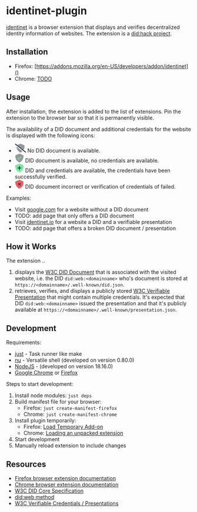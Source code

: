 # identinet-plugin

[identinet](https://github.com/identinet/identinet-plugin) is a browser
extension that displays and verifies decentralized identity information of
websites. The extension is a [did:hack project](https://didhack.xyz/).

## Installation

- Firefox: [https://addons.mozilla.org/en-US/developers/addon/identinet]()
- Chrome: [TODO]()

## Usage

After installation, the extension is added to the list of extensions. Pin the
extension to the browser bar so that it is permanently visible.

The availability of a DID document and additional credentials for the website is
displayed with the following icons:

- ![](./icons/shield-slash.svg) No DID document is available.
- ![](./icons/shield-check.svg) DID document is available, no credentials are
  available.
- ![](./icons/shield-plus.svg) DID and credentials are available, the
  credentials have been successfully verified.
- ![](./icons/shield-xmark.svg) DID document incorrect or verification of
  credentials of failed.

Examples:

- Visit [google.com](https://www.google.com/) for a website without a DID
  document
- TODO: add page that only offers a DID document
- Visit [identinet.io](https://identinet.io/) for a website a DID and a
  verifiable presentation
- TODO: add page that offers a broken DID document / presentation

## How it Works

The extension ..

1. displays the [W3C DID Document](https://w3c.github.io/did-core/) that is
   associated with the visited website, i.e. the DID `did:web:<domainname>`
   who's document is stored at `https://<domainname>/.well-known/did.json`.
2. retrieves, verifies, and displays a publicly stored
   [W3C Verifiable Presentation](https://www.w3.org/TR/vc-data-model-1.1/#presentations-0)
   that might contain multiple credentials. It's expected that DID
   `did:web:<domainname>` issued the presentation and that it's publicly
   available at `https://<domainname>/.well-known/presentation.json`.

## Development

Requirements:

- [just](https://just.systems/) - Task runner like make
- [nu](https://nushell.sh/) - Versatile shell (developed on version 0.80.0)
- [NodeJS](https://nodejs.org/) - (developed on version 18.16.0)
- [Google Chrome](https://www.google.com/chrome/index.html) or
  [Firefox](https://www.mozilla.org/en-US/firefox/)

Steps to start development:

1. Install node modules: `just deps`
2. Build manifest file for your browser:
   - Firefox: `just create-manifest-firefox`
   - Chrome: `just create-manifest-chrome`
3. Install plugin temporarily:
   - Firefox:
     [Load Temporary Add-on](https://developer.mozilla.org/en-US/docs/Mozilla/Add-ons/WebExtensions/Your_first_WebExtension#installing)
   - Chrome:
     [Loading an unpacked extension](https://developer.chrome.com/docs/extensions/mv3/getstarted/development-basics/#load-unpacked)
4. Start development
5. Manually reload extension to include changes

## Resources

- [Firefox browser extension documentation](https://developer.mozilla.org/en-US/docs/Mozilla/Add-ons/WebExtensions)
- [Chrome browser extension documentation](https://developer.chrome.com/docs/extensions/mv3/getstarted/)
- [W3C DID Core Specification](https://w3c.github.io/did-core/)
- [did:web method](https://w3c-ccg.github.io/did-method-web/)
- [W3C Verifiable Credentials / Presentations](https://www.w3.org/TR/vc-data-model-1.1/)
